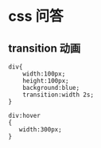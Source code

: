 # css 问答

## transition 动画

```code
div{
    width:100px;
    height:100px;
    background:blue;
    transition:width 2s;
}

div:hover
{
   width:300px;
}

```
